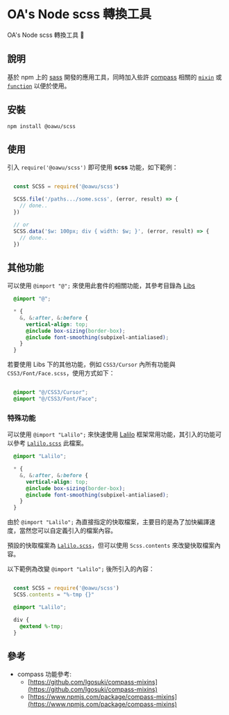 # OA's Node scss 轉換工具

OA's Node scss 轉換工具 📝


## 說明
基於 npm 上的 [sass](https://www.npmjs.com/package/sass) 開發的應用工具，同時加入些許 [compass](http://compass-style.org/) 相關的 [`mixin`](https://sass-lang.com/documentation/at-rules/mixin) 或 [`function`](https://sass-lang.com/documentation/at-rules/function) 以便於使用。

## 安裝

```shell
npm install @oawu/scss
```


## 使用

引入 `require('@oawu/scss')` 即可使用 **scss** 功能，如下範例：

```javascript

  const SCSS = require('@oawu/scss')

  SCSS.file('/paths.../some.scss', (error, result) => {
    // done..
  })

  // or
  SCSS.data('$w: 100px; div { width: $w; }', (error, result) => {
    // done..
  })

```

## 其他功能

可以使用 `@import "@";` 來使用此套件的相關功能，其參考目錄為 [Libs](https://github.com/comdan66/node-Scss/tree/master/Libs)

```scss
  @import "@";

  * {
    &, &:after, &:before {
      vertical-align: top;
      @include box-sizing(border-box);
      @include font-smoothing(subpixel-antialiased);
    }
  }
```

若要使用 Libs 下的其他功能，例如 `CSS3/Cursor` 內所有功能與 `CSS3/Font/Face.scss`，使用方式如下：

```scss

  @import "@/CSS3/Cursor";
  @import "@/CSS3/Font/Face";

```


### 特殊功能

可以使用 `@import "Lalilo";` 來快速使用 [Lalilo](https://github.com/comdan66/Lalilo) 框架常用功能，其引入的功能可以參考 [`Lalilo.scss`](https://github.com/comdan66/node-Scss/blob/master/Libs/Lalilo.scss) 此檔案。

```scss
  @import "Lalilo";

  * {
    &, &:after, &:before {
      vertical-align: top;
      @include box-sizing(border-box);
      @include font-smoothing(subpixel-antialiased);
    }
  }
```

由於 `@import "Lalilo";` 為直接指定的快取檔案，主要目的是為了加快編譯速度，當然您可以自定義引入的檔案內容。

預設的快取檔案為 [`Lalilo.scss`](https://github.com/comdan66/node-Scss/blob/master/Libs/Lalilo.scss)，但可以使用 `Scss.contents` 來改變快取檔案內容。

以下範例為改變 `@import "Lalilo";` 後所引入的內容：

```javascript

  const SCSS = require('@oawu/scss')
  SCSS.contents = "%-tmp {}"

```

```scss
  @import "Lalilo";

  div {
    @extend %-tmp;
  }
```

## 參考 
* compass 功能參考:
  * [https://github.com/Igosuki/compass-mixins](https://github.com/Igosuki/compass-mixins)
  * [https://www.npmjs.com/package/compass-mixins](https://www.npmjs.com/package/compass-mixins)
